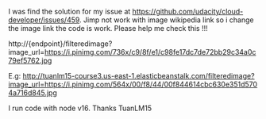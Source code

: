 I was find the solution for my issue at https://github.com/udacity/cloud-developer/issues/459.
Jimp not work with image wikipedia link so i change the image link the code is work.
Please help me check this !!!

http://{endpoint}/filteredimage?image_url=https://i.pinimg.com/736x/c9/8f/e1/c98fe17dc7de72bb29c34a0c79ef5762.jpg

E.g: http://tuanlm15-course3.us-east-1.elasticbeanstalk.com/filteredimage?image_url=https://i.pinimg.com/564x/00/f8/44/00f844614cbc630e351d5704a716d845.jpg

I run code with node v16.
Thanks
TuanLM15
